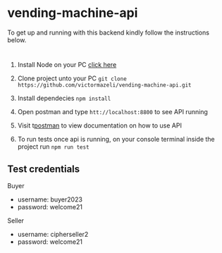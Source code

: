 # vending-machine-api

To get up and running with this backend kindly follow the instructions below.

#
1. Install Node on your PC [click here](https://nodejs.org/en/download)

2. Clone project unto your PC
`git clone https://github.com/victormazeli/vending-machine-api.git`

3. Install dependecies
`npm install`

4. Open postman and type `htt://localhost:8800` to see API running

5. Visit t[postman](https://nodejs.org/en/download) to view documentation on how to use API

6. To run tests once api is running, on your console terminal inside the project run `npm run test`


## Test credentials

Buyer

- username: buyer2023
- password: welcome21

Seller

- username: cipherseller2
- password: welcome21